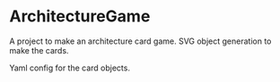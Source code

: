 # ArchitectureGame
A project to make an architecture card game. SVG object generation to make the cards.

Yaml config for the card objects.
